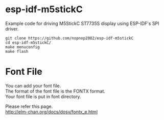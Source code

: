 # esp-idf-m5stickC

Example code for driving M5StickC ST7735S display using ESP-IDF's SPI driver.

```
git clone https://github.com/nopnop2002/esp-idf-m5stickC
cd esp-idf-m5stickC/
make menuconfig
make flash
```


# Font File   
You can add your font file.   
The format of the font file is the FONTX format.   
Your font file is put in font directory.   

Please refer this page.   
http://elm-chan.org/docs/dosv/fontx_e.html

